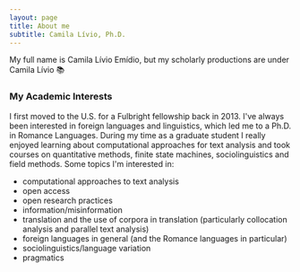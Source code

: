```yaml
---
layout: page
title: About me
subtitle: Camila Lívio, Ph.D.
---
```


My full name is Camila Lívio Emídio, but my scholarly productions are under Camila Lívio 📚 

### My Academic Interests
I first moved to the U.S. for a Fulbright fellowship back in 2013. I've always been interested in foreign languages and linguistics, which led me to a Ph.D. in Romance Languages. During my time as a graduate student I really enjoyed learning about computational approaches for text analysis and took courses on quantitative methods, finite state machines, sociolinguistics and field methods. Some topics I'm interested in:
- computational approaches to text analysis 
- open access 
- open research practices
- information/misinformation
- translation and the use of corpora in translation (particularly collocation analysis and parallel text analysis)
- foreign languages in general (and the Romance languages in particular)
- sociolinguistics/language variation
- pragmatics
  


